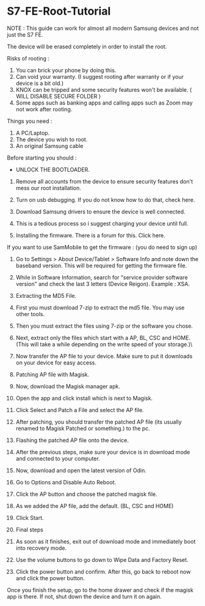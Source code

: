 # S7-FE-Root-Tutorial
NOTE : This guide can work for almost all modern Samsung devices and not just the S7 FE.

The device will be erased completely in order to install the root.

Risks of rooting :
1. You can brick your phone by doing this.
2. Can void your warranty. (I suggest rooting after warranty or if your device is a bit old.)
3. KNOX can be tripped and some security features won't be available. ( WILL DISABLE SECURE FOLDER )
4. Some apps such as banking apps and calling apps such as Zoom may not work after rooting.

Things you need :
1. A PC/Laptop.
2. The device you wish to root.
3. An original Samsung cable

Before starting you should :
- UNLOCK THE BOOTLOADER.
1. Remove all accounts from the device to ensure security features don't mess our root installation.
2. Turn on usb debugging. If you do not know how to do that, check here.
3. Download Samsung drivers to ensure the device is well connected.
4. This is a tedious process so i suggest charging your device until full.

1. Installing the firmware.
There is a forum for this. Click here.

If you want to use SamMobile to get the firmware : (you do need to sign up)
1. Go to Settings > About Device/Tablet > Software Info and note down the baseband version. This will be required for getting the firmware file.
2. While in Software Information, search for "service provider software version" and check the last 3 letters (Device Reigon). Example : XSA.

2. Extracting the MD5 File.
1. First you must download 7-zip to extract the md5 file. You may use other tools.
2. Then you must extract the files using 7-zip or the software you chose.
3. Next, extract only the files which start with a AP, BL, CSC and HOME. (This will take a while depending on the write speed of your storage.)\
4. Now transfer the AP file to your device. Make sure to put it downloads on your device for easy access.

3. Patching AP file with Magisk.
1. Now, download the Magisk manager apk.
2. Open the app and click install which is next to Magisk.
3. Click Select and Patch a File and select the AP file.
4. After patching, you should transfer the patched AP file (its usually renamed to Magisk Patched or something.) to the pc.

4. Flashing the patched AP file onto the device.
1. After the previous steps, make sure your device is in download mode and connected to your computer.
2. Now, download and open the latest version of Odin.
3. Go to Options and Disable Auto Reboot.
4. Click the AP button and choose the patched magisk file.
5. As we added the AP file, add the default. (BL, CSC and HOME)
6. Click Start.

5. Final steps
1. As soon as it finishes, exit out of download mode and immediately boot into recovery mode.
2. Use the volume buttons to go down to Wipe Data and Factory Reset.
3. Click the power button and confirm. After this, go back to reboot now and click the power button.

Once you finish the setup, go to the home drawer and check if the magisk app is there.
If not, shut down the device and turn it on again.
